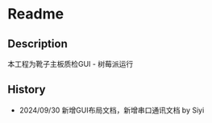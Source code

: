 # Readme

## Description
本工程为靴子主板质检GUI - 树莓派运行

## History
 * 2024/09/30 新增GUI布局文档，新增串口通讯文档 by Siyi

